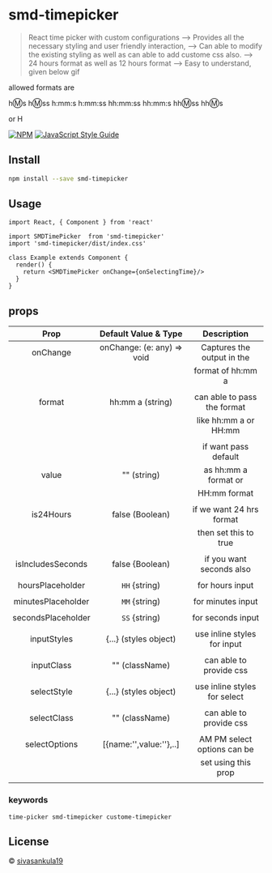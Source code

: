 # smd-timepicker

> React time picker with custom configurations
> --> Provides all the necessary styling and user friendly interaction, 
> --> Can able to modify the existing styling as well as can able to add custome css also.
> --> 24 hours format as well as 12 hours format 
> --> Easy to understand, given below gif

allowed formats are

h:m:s
h:m:ss
h:mm:s
h:mm:ss
hh:mm:ss
hh:mm:s
hh:m:ss
hh:m:s
 
or H


[![NPM](https://img.shields.io/npm/v/smd-timepicker.svg)](https://www.npmjs.com/package/smd-timepicker) [![JavaScript Style Guide](https://img.shields.io/badge/code_style-standard-brightgreen.svg)](https://standardjs.com)

## Install

```bash
npm install --save smd-timepicker
```

## Usage

```tsx
import React, { Component } from 'react'

import SMDTimePicker  from 'smd-timepicker'
import 'smd-timepicker/dist/index.css'

class Example extends Component {
  render() {
    return <SMDTimePicker onChange={onSelectingTime}/>
  }
}
```
## props


| Prop           | Default Value & Type 				 | Description                    |
| :------------: |:---------------:| :-----:|
|    onChange    | onChange: (e: any) => void    | Captures the output in the     |
|						     |												       | format of hh:mm a				      |
|						     |												       |											          |
| format   	   	|  hh:mm a  (string)     				 |   can able to pass the format  |
|						    |												         | like hh:mm a or HH:mm 	        |
|						    |												         |											          |
|  						  |						   						       |    if want pass default		    |
| value 			  | "" (string)  						     	|as hh:mm a format or		          |
|						    |												        |HH:mm format 					          |
|						    |										        		|											            |
| is24Hours  	 | false (Boolean)       			  	 |   if we want 24 hrs format     |
|						   |												          | then set this to true				  |
|						   |												          |											          |
| isIncludesSeconds|  false {Boolean)  		        | if you want seconds  also    	|
|						       |												      |											          |
| hoursPlaceholder |  `HH` {string)               | for hours input               |
|						       |											      	|											          |
|minutesPlaceholder|  `MM` {string)               | for minutes input             |
|						       |											      	|											          |
|secondsPlaceholder|  `SS` {string)               | for seconds input             |
|						       |												      |											          |
|   inputStyles    |  {...} (styles object)        | use inline styles for input  |
|						       |												       |											        |
|   inputClass     |  "" (className)               | can able to provide css      |
|						       |												      |											          |
|   selectStyle    |  {...} (styles object)       | use inline styles for select  |
|						       |												      |											          |
|   selectClass    |  "" (className)              | can able to provide css       |
|						       |												      |											          |
|  selectOptions   |[{name:'',value:''},..]			  | AM PM select options can be 	|
| 					    	 |												      | set using this prop 			    |
|					        	|												      |											          |

### keywords
    time-picker smd-timepicker custome-timepicker 

## License

 © [sivasankula19](https://github.com/sivasankula19)


